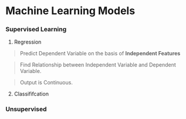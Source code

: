 # Machine Learning Models

### Supervised Learning

1. Regression

> Predict Dependent Variable on the basis of **Independent Features**

> Find Relationship between Independent Variable and Dependent Variable.

> Output is Continuous.

2. Classififcation


### Unsupervised

